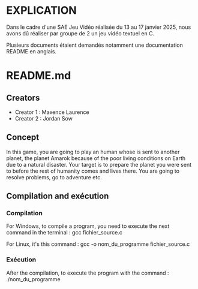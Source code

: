 # EXPLICATION 
Dans le cadre d'une SAE Jeu Vidéo réalisée du 13 au 17 janvier 2025, nous avons dû réaliser par groupe de 2 un jeu vidéo textuel en C. 

Plusieurs documents étaient demandés notamment une documentation README en anglais. 


# README.md

## Creators
- Creator 1 : Maxence Laurence
- Creator 2 : Jordan Sow

## Concept
In this game, you are going to play an human whose is sent to another planet, the planet Amarok because of the poor living conditions on Earth due to a natural disaster. Your target is to prepare the planet you were sent to before the rest of humanity comes and lives there. You are going to resolve problems, go to adventure etc.

## Compilation and exécution

### Compilation
For Windows, to  compile a program, you need to execute the next command in the terminal :
gcc fichier_source.c

For Linux, it's this command :
gcc -o nom_du_programme fichier_source.c

### Exécution
After the compilation, to execute the program with the command :
./nom_du_programme 
